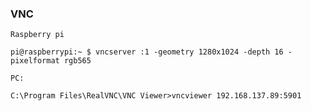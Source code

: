 ### VNC


    Raspberry pi

    pi@raspberrypi:~ $ vncserver :1 -geometry 1280x1024 -depth 16 -pixelformat rgb565

    PC:

    C:\Program Files\RealVNC\VNC Viewer>vncviewer 192.168.137.89:5901
